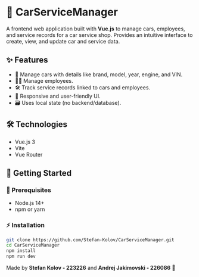# 🚗 CarServiceManager

A frontend web application built with **Vue.js** to manage cars, employees, and service records for a car service shop. Provides an intuitive interface to create, view, and update car and service data.

## ✨ Features

- 🚙 Manage cars with details like brand, model, year, engine, and VIN.
- 👩‍🔧 Manage employees.
- 🛠️ Track service records linked to cars and employees.
- 📱 Responsive and user-friendly UI.
- 🗃️ Uses local state (no backend/database).

## 🛠️ Technologies

- Vue.js 3
- Vite
- Vue Router

## 🚀 Getting Started

### 🔧 Prerequisites

- Node.js 14+
- npm or yarn

### ⚡ Installation

```bash
git clone https://github.com/Stefan-Kolov/CarServiceManager.git
cd CarServiceManager
npm install
npm run dev
```
Made by **Stefan Kolov - 223226** and **Andrej Jakimovski - 226086** 🚀

